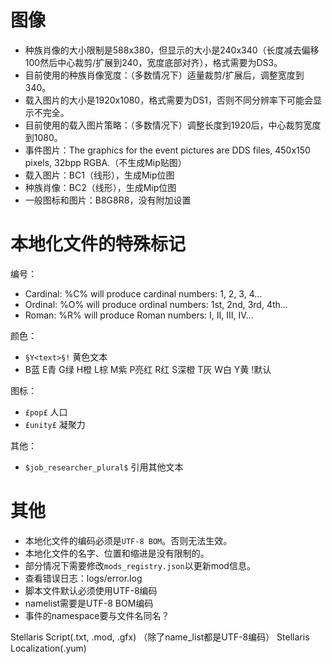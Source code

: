 ﻿# 图像

* 种族肖像的大小限制是588x380，但显示的大小是240x340（长度减去偏移100然后中心裁剪/扩展到240，宽度底部对齐），格式需要为DS3。
* 目前使用的种族肖像宽度：（多数情况下）适量裁剪/扩展后，调整宽度到340。
* 载入图片的大小是1920x1080，格式需要为DS1，否则不同分辨率下可能会显示不完全。
* 目前使用的载入图片策略：（多数情况下）调整长度到1920后，中心裁剪宽度到1080。
* 事件图片：The graphics for the event pictures are DDS files, 450x150 pixels, 32bpp RGBA.（不生成Mip贴图）
* 载入图片：BC1（线形），生成Mip位图
* 种族肖像：BC2（线形），生成Mip位图
* 一般图标和图片：B8G8R8，没有附加设置

# 本地化文件的特殊标记

编号：
* Cardinal: %C% will produce cardinal numbers: 1, 2, 3, 4...
* Ordinal: %O% will produce ordinal numbers: 1st, 2nd, 3rd, 4th...
* Roman: %R% will produce Roman numbers: I, II, III, IV...

颜色：
* `§Y<text>§!` 黄色文本
* B蓝 E青 G绿 H橙 L棕 M紫 P亮红 R红 S深橙 T灰 W白 Y黄 !默认

图标：
* `£pop£` 人口
* `£unity£` 凝聚力

其他：
* `$job_researcher_plural$` 引用其他文本

# 其他

* 本地化文件的编码必须是`UTF-8 BOM`。否则无法生效。
* 本地化文件的名字、位置和缩进是没有限制的。
* 部分情况下需要修改`mods_registry.json`以更新mod信息。
* 查看错误日志：logs/error.log
* 脚本文件默认必须使用UTF-8编码
* namelist需要是UTF-8 BOM编码
* 事件的namespace要与文件名同名？

Stellaris Script(.txt, .mod, .gfx) （除了name_list都是UTF-8编码）
Stellaris Localization(.yum)